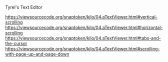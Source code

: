 Tyrel's Text Editor


https://viewsourcecode.org/snaptoken/kilo/04.aTextViewer.html#vertical-scrolling
https://viewsourcecode.org/snaptoken/kilo/04.aTextViewer.html#horizontal-scrolling
https://viewsourcecode.org/snaptoken/kilo/04.aTextViewer.html#tabs-and-the-cursor
https://viewsourcecode.org/snaptoken/kilo/04.aTextViewer.html#scrolling-with-page-up-and-page-down
